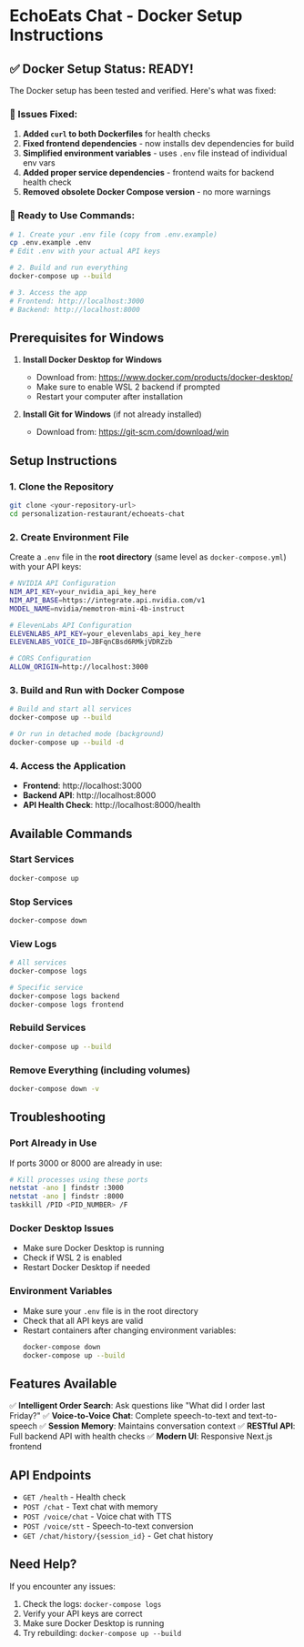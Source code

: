# EchoEats Chat - Docker Setup Instructions

## ✅ Docker Setup Status: READY!

The Docker setup has been tested and verified. Here's what was fixed:

### 🔧 Issues Fixed:
1. **Added `curl` to both Dockerfiles** for health checks
2. **Fixed frontend dependencies** - now installs dev dependencies for build
3. **Simplified environment variables** - uses `.env` file instead of individual env vars
4. **Added proper service dependencies** - frontend waits for backend health check
5. **Removed obsolete Docker Compose version** - no more warnings

### 🚀 Ready to Use Commands:

```bash
# 1. Create your .env file (copy from .env.example)
cp .env.example .env
# Edit .env with your actual API keys

# 2. Build and run everything
docker-compose up --build

# 3. Access the app
# Frontend: http://localhost:3000
# Backend: http://localhost:8000
```

## Prerequisites for Windows

1. **Install Docker Desktop for Windows**
   - Download from: https://www.docker.com/products/docker-desktop/
   - Make sure to enable WSL 2 backend if prompted
   - Restart your computer after installation

2. **Install Git for Windows** (if not already installed)
   - Download from: https://git-scm.com/download/win

## Setup Instructions

### 1. Clone the Repository
```bash
git clone <your-repository-url>
cd personalization-restaurant/echoeats-chat
```

### 2. Create Environment File
Create a `.env` file in the **root directory** (same level as `docker-compose.yml`) with your API keys:

```bash
# NVIDIA API Configuration
NIM_API_KEY=your_nvidia_api_key_here
NIM_API_BASE=https://integrate.api.nvidia.com/v1
MODEL_NAME=nvidia/nemotron-mini-4b-instruct

# ElevenLabs API Configuration
ELEVENLABS_API_KEY=your_elevenlabs_api_key_here
ELEVENLABS_VOICE_ID=JBFqnCBsd6RMkjVDRZzb

# CORS Configuration
ALLOW_ORIGIN=http://localhost:3000
```

### 3. Build and Run with Docker Compose
```bash
# Build and start all services
docker-compose up --build

# Or run in detached mode (background)
docker-compose up --build -d
```

### 4. Access the Application
- **Frontend**: http://localhost:3000
- **Backend API**: http://localhost:8000
- **API Health Check**: http://localhost:8000/health

## Available Commands

### Start Services
```bash
docker-compose up
```

### Stop Services
```bash
docker-compose down
```

### View Logs
```bash
# All services
docker-compose logs

# Specific service
docker-compose logs backend
docker-compose logs frontend
```

### Rebuild Services
```bash
docker-compose up --build
```

### Remove Everything (including volumes)
```bash
docker-compose down -v
```

## Troubleshooting

### Port Already in Use
If ports 3000 or 8000 are already in use:
```bash
# Kill processes using these ports
netstat -ano | findstr :3000
netstat -ano | findstr :8000
taskkill /PID <PID_NUMBER> /F
```

### Docker Desktop Issues
- Make sure Docker Desktop is running
- Check if WSL 2 is enabled
- Restart Docker Desktop if needed

### Environment Variables
- Make sure your `.env` file is in the root directory
- Check that all API keys are valid
- Restart containers after changing environment variables:
  ```bash
  docker-compose down
  docker-compose up --build
  ```

## Features Available

✅ **Intelligent Order Search**: Ask questions like "What did I order last Friday?"
✅ **Voice-to-Voice Chat**: Complete speech-to-text and text-to-speech
✅ **Session Memory**: Maintains conversation context
✅ **RESTful API**: Full backend API with health checks
✅ **Modern UI**: Responsive Next.js frontend

## API Endpoints

- `GET /health` - Health check
- `POST /chat` - Text chat with memory
- `POST /voice/chat` - Voice chat with TTS
- `POST /voice/stt` - Speech-to-text conversion
- `GET /chat/history/{session_id}` - Get chat history

## Need Help?

If you encounter any issues:
1. Check the logs: `docker-compose logs`
2. Verify your API keys are correct
3. Make sure Docker Desktop is running
4. Try rebuilding: `docker-compose up --build`
